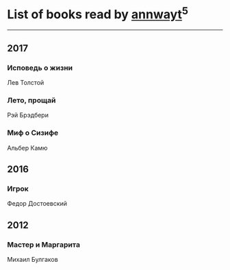 # List of books read by [annwayt](http://vk.com/id31966279)<sup>5</sup>
---

## 2017

### Исповедь о жизни
Лев Толстой


### Лето, прощай
Рэй Брэдбери


### Миф о Сизифе
Альбер Камю



## 2016

### Игрок
Федор Достоевский



## 2012

### Мастер и Маргарита
Михаил Булгаков



